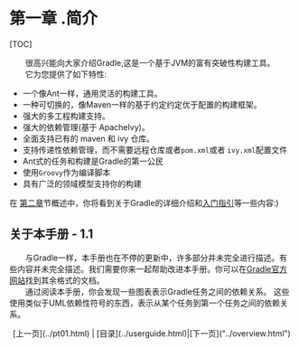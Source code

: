 
# 第一章 .简介 

[TOC]

　　很高兴能向大家介绍Gradle,这是一个基于JVM的富有突破性构建工具。
　　它为您提供了如下特性:
- 一个像Ant一样，通用灵活的构建工具。
- 一种可切换的，像Maven一样的基于约定约定优于配置的构建框架。
- 强大的多工程构建支持。
- 强大的依赖管理(基于 ApacheIvy)。
- 全面支持已有的 maven 和 ivy 仓库。
- 支持传递性依赖管理，而不需要远程仓库或者`pom.xml`或者 `ivy.xml`配置文件 
- Ant式的任务和构建是Gradle的第一公民
- 使用`Groovy`作为编译脚本
- 具有广泛的领域模型支持你的构建

在 [第二章](../ch2/overview.html)节概述中，你将看到关于Gradle的详细介绍和[入门指引](../ch03/tutorials.html)等一些内容:)

## 关于本手册 - 1.1    
　　与Gradle一样，本手册也在不停的更新中，许多部分并未完全进行描述。有些内容并未完全描述。我们需要你来一起帮助改进本手册。你可以在[Gradle官方网站](http://www.gradle.org/contribute)找到其余格式的文档。   
　　通过阅读本手册，你会发现一些图表表示Gradle任务之间的依赖关系。 这些使用类似于UML依赖性符号的东西，表示从某个任务到第一个任务之间的依赖关系。   

<center>
[上一页](../pt01.html) | [目录](../userguide.html)|[下一页]("../overview.html")
</center>